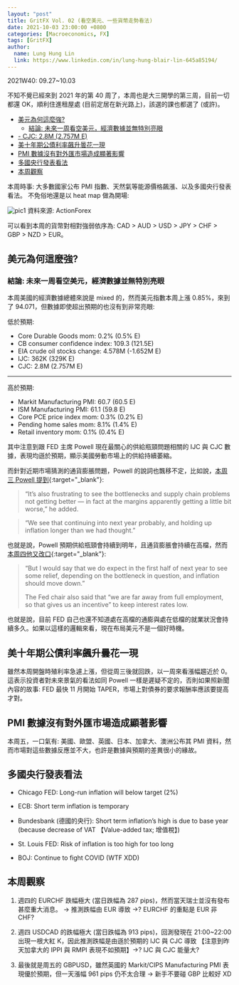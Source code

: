 ```yaml
---
layout: "post"
title: GritFX Vol. 02 (看空美元、一些貨幣走勢看法)
date: 2021-10-03 23:00:00 +0800
categories: [Macroeconomics, FX]
tags: [GritFX]
author:
  name: Lung Hung Lin
  link: https://www.linkedin.com/in/lung-hung-blair-lin-645a85194/
---
```

2021W40: 09.27~10.03

不知不覺已經來到 2021 年的第 40 周了，本周也是大三開學的第三周，目前一切都還 OK，順利住進租屋處 (目前定居在新光路上)，該選的課也都選了 (或許)。
- [美元為何這麼強?](#美元為何這麼強)
  - [結論: 未來一周看空美元，經濟數據並無特別亮眼](#結論-未來一周看空美元經濟數據並無特別亮眼)
- [- CJC: 2.8M (2.757M E)](#--cjc-28m-2757m-e)
- [美十年期公債利率飆升曇花一現](#美十年期公債利率飆升曇花一現)
- [PMI 數據沒有對外匯市場造成顯著影響](#pmi-數據沒有對外匯市場造成顯著影響)
- [多國央行發表看法](#多國央行發表看法)
- [本周觀察](#本周觀察)
  
本周時事: 大多數國家公布 PMI 指數、天然氣等能源價格飆漲、以及多國央行發表看法。
不免俗地還是以 heat map 做為開場:

![pic1](https://lh3.googleusercontent.com/pw/AM-JKLWimEPvYNj0kdT8lOD_P-PAP6ElJ62l00j5WqYUg_CYshMQSu-IN5aYD4nVEJeU2wBWCFFOF911l3RFT07QlCcFzhKJe04hkK1xtC2CemPq9YWPqiJ_8LBc6ZeLsZjkFd0sI68Dd8jOKy8rw52X1gsE=w1194-h402-no?authuser=0)
資料來源: ActionForex

可以看到本周的貨幣對相對強弱依序為: CAD > AUD > USD > JPY > CHF > GBP > NZD > EUR。

## 美元為何這麼強?
### 結論: 未來一周看空美元，經濟數據並無特別亮眼
本周美國的經濟數據總體來說是 mixed 的，然而美元指數本周上漲 0.85%，來到了 94.071，但數據即使超出預期的也沒有到非常亮眼:

低於預期:
- Core Durable Goods mom: 0.2% (0.5% E)
- CB consumer confidence index: 109.3 (121.5E)
- EIA crude oil stocks change: 4.578M (-1.652M E)
- IJC: 362K (329K E)
- CJC: 2.8M (2.757M E)
---
高於預期:
- Markit Manufacturing PMI: 60.7 (60.5 E)
- ISM Manufacturing PMI: 61.1 (59.8 E)
- Core PCE price index mom: 0.3% (0.2% E)
- Pending home sales mom: 8.1% (1.4% E)
- Retail inventory mom: 0.1% (0.4% E)

其中注意到跟 FED 主席 Powell 現在最關心的供給瓶頸問題相關的 IJC 與 CJC 數據，表現均遜於預期，顯示美國勞動市場上的供給持續萎縮。

而針對近期市場猜測的通貨膨脹問題，Powell 的說詞也飄移不定，比如說，[本周三 Powell 提到](https://www.cnbc.com/2021/09/29/fed-chair-powell-calls-inflation-frustrating-and-sees-it-running-into-next-year.html){:target="_blank"}:

> “It’s also frustrating to see the bottlenecks and supply chain problems not getting better — in fact at the margins apparently getting a little bit worse,” he added.  

> “We see that continuing into next year probably, and holding up inflation longer than we had thought.”

也就是說，Powell 預期供給瓶頸會持續到明年，且通貨膨脹會持續在高檔，然而[本周四他又改口](https://www.cnbc.com/2021/09/29/fed-chair-powell-calls-inflation-frustrating-and-sees-it-running-into-next-year.html){:target="_blank"}:

> “But I would say that we do expect in the first half of next year to see some relief, depending on the bottleneck in question, and inflation should move down.”
> 
> The Fed chair also said that “we are far away from full employment, so that gives us an incentive” to keep interest rates low.

也就是說，目前 FED 自己也還不知道處在高檔的通膨與處在低檔的就業狀況會持續多久。如果以這樣的邏輯來看，現在布局美元不是一個好時機。

## 美十年期公債利率飆升曇花一現
雖然本周開盤時殖利率急遽上漲，但從周三後就回跌，以一周來看漲幅趨近於 0。
這表示投資者對未來景氣的看法如同 Powell 一樣是遲疑不定的，否則如果照新聞內容的故事: FED 最快 11 月開始 TAPER，市場上對債券的要求報酬率應該要提高才對。

## PMI 數據沒有對外匯市場造成顯著影響
本周五，一口氣有: 美國、歐盟、英國、日本、加拿大、澳洲公布其 PMI 資料，然而市場對這些數據反應並不大，也許是數據與預期的差異很小的緣故。

## 多國央行發表看法
- Chicago FED:  Long-run inflation will below target (2%)
  
- ECB: Short term inflation is temporary
  
- Bundesbank (德國的央行): Short term inflation’s high is due to base year (because decrease of VAT 【Value-added tax; 增值稅】)
  
- St. Louis FED: Risk of inflation is too high for too long
  
- BOJ: Continue to fight COVID (WTF XDD)

## 本周觀察
1. 週四的 EURCHF 跌幅極大 (當日跌幅為 287 pips)，然而當天瑞士並沒有發布甚麼重大消息。 -> 推測跌幅由 EUR 導致 ->? EURCHF 的重點是 EUR 非 CHF?

2. 週四 USDCAD 的跌幅極大 (當日跌幅為 913 pips)，回測發現在 21:00~22:00 出現一根大紅 K，因此推測跌幅是由遜於預期的 IJC 與 CJC 導致 【注意到昨天加拿大的 IPPI 與 RMPI 表現不如預期】->? IJC 與 CJC 能量大?
 
3. 最後就是周五的 GBPUSD，雖然英國的 Markit/CIPS Manufacturing PMI 表現優於預期，但一天漲幅 961 pips 仍不太合理 -> 新手不要碰 GBP 比較好 XD




